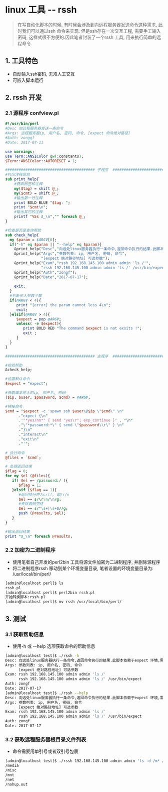 # linux 工具 -- rssh

> 在写自动化脚本的时候, 有时候会涉及到向远程服务器发送命令这种需求, 此时我们可以通过ssh 命令来实现. 但是ssh存在一次交互工程, 需要手工输入密码, 这样式很不方便的.因此笔者封装了一个rssh 工具, 用来执行简单的远程命令.


## 1. 工具特色

* 自动输入ssh密码, 无须人工交互
* 可嵌入脚本运行


## 2. rssh 开发

### 2.1 源程序 confview.pl

```perl
#!/usr/bin/perl
#Desc 向远程服务器发送一条命令
#Args: 远程服务器ip, 用户名, 密码, 命令, [expect 命令绝对路径]
#Auth: zonggf
#Date: 2017-07-11

use warnings;
use Term::ANSIColor qw(:constants);
$Term::ANSIColor::AUTORESET = 1;

######################################## 子程序  ########################################
#打印注释信息
sub print_help{
    #获取标签和注释
    my($tag) = shift @_;
    my($cmt) = shift @_;
    #输出第一行注释
    print BOLD BLUE "$tag: ";
    print "$cmt\n";
    #输出其它的注释
    printf "%5s $_\n","" foreach @_;
}

#检查是否是查询帮助
sub check_help{
  my $param = $ARGV[0];
  if("-h" eq $param || "--help" eq $param){
  	&print_help("Desc","向远处linux服务器执行一条命令,返回命令执行的结果.此脚本依赖于expect 环境,需要实现安装");
    &print_help("Args","参数列表: ip, 用户名, 密码, 命令",
                "[expect 绝对路径地址] 可选参数");
    &print_help("Exam","rssh 192.168.145.100 admin admin 'ls /'",
                "rssh 192.168.145.100 admin admin 'ls /' /usr/bin/expect");
    &print_help("Auth","zongf");
    &print_help("Date","2017-07-17");
  	
    exit;
  }
  #判断传入参数个数
  if(@ARGV < 4){
     print "[error] the param cannot less 4\n";
     exit;
  }elsif(@ARGV > 4){
     $expect = pop @ARGV;
     unless( -e $expect){
     	print BOLD RED "The command $expect is not exsits !";
     	exit ;
     }
  }
}

######################################## 主程序  ########################################

#校验帮助
&check_help;

#设置默认命令
$expect = "expect";

#获取脚本传入的ip, 用户名, 密码
($ip, $user, $password, $cmd) = @ARGV;

#拼接命令
$cmd = "$expect -c 'spawn ssh $user\@$ip \"$cmd\" \n"
      ."expect {\n"
      .'"*yes/no*" { send "yes\r"; exp_continue }' . "\n"
      ."\"*password:*\" { send \"$password\\r\" } \n"
      ."}\n"
      ."interact\n"
      ."exit\n"
      ."'";

# 执行命令
@files = `$cmd`;

# 处理返回结果
$flag = 0;
for my $el (@files){
   if( $el =~ /password:/ ){
      $flag = 1;
   }elsif ($flag == 1){
      #返回换行符为crlf, 即/r/n
      $el =~ s/\r\n/\n/g;
      #去除两侧空格
      $el =~ s/^\s+|\s+$//g;
      push (@results, $el);
   }
}

#输出返回结果
print "$_\n" foreach @results;
```

### 2.2 加密为二进制程序

* 使用笔者自己开发的perl2bin 工具将源文件加密为二进制程序, 并删除源程序 
* 将二进制程序rssh 移动到某个环境变量目录, 笔者设置的环境变量目录为: /usr/local/bin/perl/

```bash
[admin@localhost perl]$ ls
rssh.pl
[admin@localhost perl]$ perl2bin rssh.pl 
开始转换脚本:rssh.pl
[admin@localhost perl]$ mv rssh /usr/local/bin/perl/
```

## 3. 测试

### 3.1 获取帮助信息

* 使用-h 或 --help 选项获取命令的帮助信息

```bash
[admin@localhost test]$ ./rssh -h
Desc: 向远处linux服务器执行一条命令,返回命令执行的结果.此脚本依赖于expect 环境,需要实现安装
Args: 参数列表: ip, 用户名, 密码, 命令
      [expect 绝对路径地址] 可选参数
Exam: rssh 192.168.145.100 admin admin 'ls /'
      rssh 192.168.145.100 admin admin 'ls /' /usr/bin/expect
Auth: zongf
Date: 2017-07-17
[admin@localhost test]$ ./rssh --help
Desc: 向远处linux服务器执行一条命令,返回命令执行的结果.此脚本依赖于expect 环境,需要实现安装
Args: 参数列表: ip, 用户名, 密码, 命令
      [expect 绝对路径地址] 可选参数
Exam: rssh 192.168.145.100 admin admin 'ls /'
      rssh 192.168.145.100 admin admin 'ls /' /usr/bin/expect
Auth: zongf
Date: 2017-07-17
```

### 3.2 获取远程服务器根目录文件列表
* 命令需要用单引号或者双引号包裹

```bash
[admin@localhost test]$ ./rssh 192.168.145.100 admin admin 'ls -d /m* /n*' /usr/bin/expect
/media
/misc
/mnt
/net
/nohup.out
```




